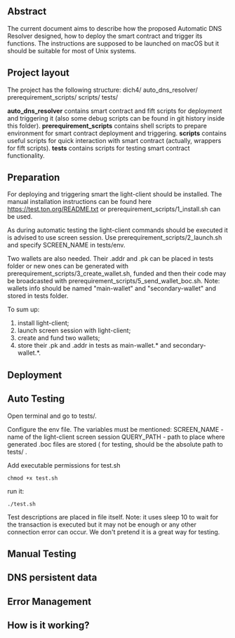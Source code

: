 ## Abstract

The current document aims to describe how the proposed Automatic DNS Resolver designed, how to deploy the smart contract and trigger its functions. The instructions are supposed to be launched on macOS but it should be suitable for most of Unix systems.

## Project layout

The project has the following structure:
dich4/
	auto_dns_resolver/
	prerequirement_scripts/
	scripts/
	tests/

**auto_dns_resolver** contains smart contract and fift scripts for deployment and triggering it (also some debug scripts can be found in git history inside this folder).
**prerequirement_scripts** contains shell scripts to prepare environment for smart contract deployment and triggering.
**scripts** contains useful scripts for quick interaction with smart contract (actually, wrappers for fift scripts).
**tests** contains scripts for testing smart contract functionality. 

## Preparation

For deploying and triggering smart the light-client should be installed. The manual installation instructions can be found here https://test.ton.org/README.txt or prerequirement_scripts/1_install.sh can be used. 

As during automatic testing the light-client commands should be executed it is advised to use screen session. Use prerequirement_scripts/2_launch.sh and specify SCREEN_NAME in tests/env.

Two wallets are also needed. Their .addr and .pk can be placed in tests folder or new ones can be generated with prerequirement_scripts/3_create_wallet.sh, funded and then their code may be broadcasted with prerequirement_scripts/5_send_wallet_boc.sh. Note: wallets info should be named "main-wallet" and "secondary-wallet" and stored in tests folder.
 
To sum up:
1.  install light-client;
2.  launch screen session with light-client;
3.  create and fund two wallets;
4.  store their .pk and .addr in tests as main-wallet.* and secondary-wallet.*.

## Deployment

## Auto Testing

Open terminal and go to tests/.

Configure the env file. The variables must be mentioned:
	SCREEN_NAME - name of the light-client screen session
	QUERY_PATH - path to place where generated .boc files are stored (  for testing, should be the absolute path to tests/ .

Add executable permissions for test.sh
```
chmod +x test.sh 
```
run it:
```
./test.sh
```
Test descriptions are placed in file itself. Note: it uses sleep 10 to wait for the transaction is executed but it may not be enough or any other connection error can occur. We don't pretend it is a great way for testing.
 
## Manual Testing

## DNS persistent data

## Error Management

## How is it working?
